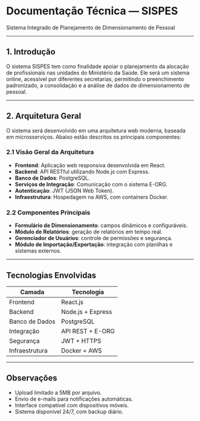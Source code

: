 # Documentação Técnica — SISPES

Sistema Integrado de Planejamento de Dimensionamento de Pessoal

---

## 1. Introdução

O sistema SISPES tem como finalidade apoiar o planejamento da alocação de profissionais nas unidades do Ministério da Saúde. Ele será um sistema online, acessível por diferentes secretarias, permitindo o preenchimento padronizado, a consolidação e a análise de dados de dimensionamento de pessoal.

---

## 2. Arquitetura Geral

O sistema será desenvolvido em uma arquitetura web moderna, baseada em microsserviços. Abaixo estão descritos os principais componentes:

### 2.1 Visão Geral da Arquitetura

- **Frontend**: Aplicação web responsiva desenvolvida em React.
- **Backend**: API RESTful utilizando Node.js com Express.
- **Banco de Dados**: PostgreSQL.
- **Serviços de Integração**: Comunicação com o sistema E-ORG.
- **Autenticação**: JWT (JSON Web Token).
- **Infraestrutura**: Hospedagem na AWS, com containers Docker.

### 2.2 Componentes Principais

- **Formulário de Dimensionamento**: campos dinâmicos e configuráveis.
- **Módulo de Relatórios**: geração de relatórios em tempo real.
- **Gerenciador de Usuários**: controle de permissões e segurança.
- **Módulo de Importação/Exportação**: integração com planilhas e sistemas externos.

---

## Tecnologias Envolvidas

| Camada           | Tecnologia           |
|------------------|----------------------|
| Frontend         | React.js             |
| Backend          | Node.js + Express    |
| Banco de Dados   | PostgreSQL           |
| Integração       | API REST + E-ORG     |
| Segurança        | JWT + HTTPS          |
| Infraestrutura   | Docker + AWS         |

---

## Observações

- Upload limitado a 5MB por arquivo.
- Envio de e-mails para notificações automáticas.
- Interface compatível com dispositivos móveis.
- Sistema disponível 24/7, com backup diário.
